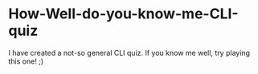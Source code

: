 # How-Well-do-you-know-me-CLI-quiz

I have created a not-so general CLI quiz. If you know me well, try playing this one! ;)
